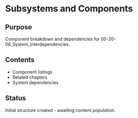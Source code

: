 # Subsystems and Components

## Purpose
Component breakdown and dependencies for 00-20-08_System_Interdependencies.

## Contents
- Component listings
- Related chapters
- System dependencies

## Status
Initial structure created - awaiting content population.
